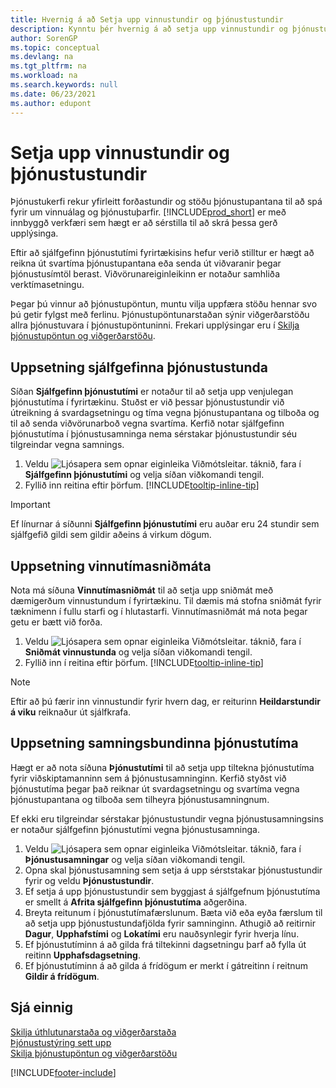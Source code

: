 ```yaml
---
title: Hvernig á að Setja upp vinnustundir og þjónustustundir
description: Kynntu þér hvernig á að setja upp vinnustundir og þjónustustundir sem eru notaðar til að reikna út svardagsetningu og svartíma vegna þjónustupantana og tilboða.
author: SorenGP
ms.topic: conceptual
ms.devlang: na
ms.tgt_pltfrm: na
ms.workload: na
ms.search.keywords: null
ms.date: 06/23/2021
ms.author: edupont
---
```

# <a name="set-up-work-hours-and-service-hours" />Setja upp vinnustundir og þjónustustundir
Þjónustukerfi rekur yfirleitt forðastundir og stöðu þjónustupantana til að spá fyrir um vinnuálag og þjónustuþarfir. [!INCLUDE[prod_short](includes/prod_short.md)] er með innbyggð verkfæri sem hægt er að sérstilla til að skrá þessa gerð upplýsinga.  
  
Eftir að sjálfgefinn þjónustutími fyrirtækisins hefur verið stilltur er hægt að reikna út svartíma þjónustupantana eða senda út viðvaranir þegar þjónustusímtöl berast. Viðvörunareiginleikinn er notaður samhliða verktímasetningu.   
  
Þegar þú vinnur að þjónustupöntun, muntu vilja uppfæra stöðu hennar svo þú getir fylgst með ferlinu. Þjónustupöntunarstaðan sýnir viðgerðarstöðu allra þjónustuvara í þjónustupöntuninni. Frekari upplýsingar eru í [Skilja þjónustupöntun og viðgerðarstöðu](service-order-repair-status.md). 

## <a name="to-set-up-default-service-hours" />Uppsetning sjálfgefinna þjónustustunda
Síðan **Sjálfgefinn þjónustutími** er notaður til að setja upp venjulegan þjónustutíma í fyrirtækinu. Stuðst er við þessar þjónustustundir við útreikning á svardagsetningu og tíma vegna þjónustupantana og tilboða og til að senda viðvörunarboð vegna svartíma. Kerfið notar sjálfgefinn þjónustutíma í þjónustusamninga nema sérstakar þjónustustundir séu tilgreindar vegna samnings.  
  
1. Veldu ![Ljósapera sem opnar eiginleika Viðmótsleitar.](media/ui-search/search_small.png "Segðu mér hvað þú vilt gera") táknið, fara í **Sjálfgefinn þjónustutími** og velja síðan viðkomandi tengil.  
2. Fyllið inn reitina eftir þörfum. [!INCLUDE[tooltip-inline-tip](includes/tooltip-inline-tip_md.md)]  
  
> [!IMPORTANT]  
>  Ef línurnar á síðunni **Sjálfgefinn þjónustutími** eru auðar eru 24 stundir sem sjálfgefið gildi sem gildir aðeins á virkum dögum.  
  
## <a name="to-set-up-work-hour-templates" />Uppsetning vinnutímasniðmáta
Nota má síðuna **Vinnutímasniðmát** til að setja upp sniðmát með dæmigerðum vinnustundum í fyrirtækinu. Til dæmis má stofna sniðmát fyrir tæknimenn í fullu starfi og í hlutastarfi. Vinnutímasniðmát má nota þegar getu er bætt við forða.  
  
1. Veldu ![Ljósapera sem opnar eiginleika Viðmótsleitar.](media/ui-search/search_small.png "Segðu mér hvað þú vilt gera") táknið, fara í **Sniðmát vinnustunda** og velja síðan viðkomandi tengil.  
2. Fyllið inn í reitina eftir þörfum. [!INCLUDE[tooltip-inline-tip](includes/tooltip-inline-tip_md.md)]  
  
> [!Note]
> Eftir að þú færir inn vinnustundir fyrir hvern dag, er reiturinn **Heildarstundir á viku** reiknaður út sjálfkrafa.  

## <a name="to-set-up-contract-specific-service-hours" />Uppsetning samningsbundinna þjónustutíma
Hægt er að nota síðuna **Þjónustutími** til að setja upp tiltekna þjónustutíma fyrir viðskiptamanninn sem á þjónustusamninginn. Kerfið styðst við þjónustutíma þegar það reiknar út svardagsetningu og svartíma vegna þjónustupantana og tilboða sem tilheyra þjónustusamningnum.  
  
Ef ekki eru tilgreindar sérstakar þjónustustundir vegna þjónustusamningsins er notaður sjálfgefinn þjónustutími vegna þjónustusamninga.  
  
1. Veldu ![Ljósapera sem opnar eiginleika Viðmótsleitar.](media/ui-search/search_small.png "Segðu mér hvað þú vilt gera") táknið, fara í **Þjónustusamningar** og velja síðan viðkomandi tengil.  
2. Opna skal þjónustusamning sem setja á upp sérststakar þjónustustundir fyrir og veldu **Þjónustustundir**.  
4. Ef setja á upp þjónustustundir sem byggjast á sjálfgefnum þjónustutíma er smellt á **Afrita sjálfgefinn þjónustutíma** aðgerðina.  
5. Breyta reitunum í þjónustutímafærslunum. Bæta við eða eyða færslum til að setja upp þjónustustundafjölda fyrir samninginn. Athugið að reitirnir **Dagur**, **Upphafstími** og **Lokatími** eru nauðsynlegir fyrir hverja línu.  
6. Ef þjónustutíminn á að gilda frá tiltekinni dagsetningu þarf að fylla út reitinn **Upphafsdagsetning**.  
7. Ef þjónustutíminn á að gilda á frídögum er merkt í gátreitinn í reitnum **Gildir á frídögum**.  

## <a name="see-also" />Sjá einnig
[Skilja úthlutunarstaða og viðgerðarstaða](service-allocation-status-and-repair-status.md)  
[Þjónustustýring sett upp](service-setup-service.md)  
[Skilja þjónustupöntun og viðgerðarstöðu](service-order-repair-status.md)  


[!INCLUDE[footer-include](includes/footer-banner.md)]
